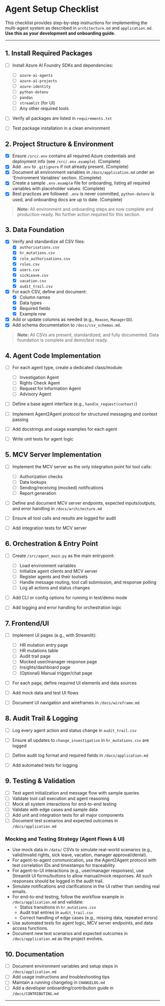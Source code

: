 
# Agent Setup Checklist

This checklist provides step-by-step instructions for implementing the multi-agent system as described in `architecture.md` and `application.md`.  
**Use this as your development and onboarding guide.**

---


## 1. Install Required Packages

- [ ] Install Azure AI Foundry SDKs and dependencies:
    - [ ] `azure-ai-agents`
    - [ ] `azure-ai-projects`
    - [ ] `azure-identity`
    - [ ] `python-dotenv`
    - [ ] `pandas`
    - [ ] `streamlit` (for UI)
    - [ ] Any other required tools
- [ ] Verify all packages are listed in `requirements.txt`
- [ ] Test package installation in a clean environment




## 2. Project Structure & Environment

- [x] Ensure `/src/.env` contains all required Azure credentials and deployment info (see `/src/.env.example`). (Complete)
- [x] Add `.env` to `.gitignore` if not already present. (Complete)
- [x] Document all environment variables in `/docs/application.md` under an 'Environment Variables' section. (Complete)
- [x] Create a sample `.env.example` file for onboarding, listing all required variables with placeholder values. (Complete)
- [x] Best practices are followed: `.env` is never committed, `python-dotenv` is used, and onboarding docs are up to date. (Complete)

> **Note:** All environment and onboarding steps are now complete and production-ready. No further action required for this section.



## 3. Data Foundation

- [x] Verify and standardize all CSV files:
    - [x] `authorisations.csv`
    - [x] `hr_mutations.csv`
    - [x] `role_authorisations.csv`
    - [x] `roles.csv`
    - [x] `users.csv`
    - [x] `sickLeave.csv`
    - [x] `vacation.csv`
    - [x] `audit_trail.csv`
- [x] For each CSV, define and document:
    - [x] Column names
    - [x] Data types
    - [x] Required fields
    - [x] Example row
- [x] Add or update columns as needed (e.g., `Reason`, `ManagerID`).
- [x] Add schema documentation to `/docs/csv_schemas.md`.

> **Note:** All CSVs are present, standardized, and fully documented. Data foundation is complete and demo/test ready.


## 4. Agent Code Implementation

- [ ] For each agent type, create a dedicated class/module:
    - [ ] Investigation Agent
    - [ ] Rights Check Agent
    - [ ] Request for Information Agent
    - [ ] Advisory Agent
- [ ] Define a base agent interface (e.g., `handle_request(context)`)
- [ ] Implement Agent2Agent protocol for structured messaging and context passing
- [ ] Add docstrings and usage examples for each agent
- [ ] Write unit tests for agent logic


## 5. MCV Server Implementation

- [ ] Implement the MCV server as the only integration point for tool calls:
    - [ ] Authorization checks
    - [ ] Data lookups
    - [ ] Sending/receiving (mocked) notifications
    - [ ] Report generation
- [ ] Define and document MCV server endpoints, expected inputs/outputs, and error handling in `/docs/architecture.md`
- [ ] Ensure all tool calls and results are logged for audit
- [ ] Add integration tests for MCV server


## 6. Orchestration & Entry Point

- [ ] Create `/src/agent_main.py` as the main entrypoint:
    - [ ] Load environment variables
    - [ ] Initialize agent clients and MCV server
    - [ ] Register agents and their toolsets
    - [ ] Handle message routing, tool call submission, and response polling
    - [ ] Log all actions and status changes
- [ ] Add CLI or config options for running in test/demo mode
- [ ] Add logging and error handling for orchestration logic


## 7. Frontend/UI

- [ ] Implement UI pages (e.g., with Streamlit):
    - [ ] HR mutation entry page
    - [ ] HR mutations table
    - [ ] Audit trail page
    - [ ] Mocked user/manager response page
    - [ ] Insights/dashboard page
    - [ ] (Optional) Manual trigger/chat page
- [ ] For each page, define required UI elements and data sources
- [ ] Add mock data and test UI flows
- [ ] Document UI navigation and wireframes in `/docs/wireframe.md`


## 8. Audit Trail & Logging

- [ ] Log every agent action and status change in `audit_trail.csv`
- [ ] Ensure all updates to `change_investigation` in `hr_mutations.csv` are logged
- [ ] Define audit log format and required fields in `/docs/application.md`
- [ ] Add automated tests for logging



## 9. Testing & Validation

- [ ] Test agent initialization and message flow with sample queries
- [ ] Validate tool call execution and agent reasoning
- [ ] Mock all system interactions for end-to-end testing
- [ ] Validate with edge cases and sample data
- [ ] Add unit and integration tests for all major components
- [ ] Document test scenarios and expected outcomes in `/docs/application.md`

### Mocking and Testing Strategy (Agent Flows & UI)

- Use mock data in `/data/` CSVs to simulate real-world scenarios (e.g., valid/invalid rights, sick leave, vacation, manager approval/denial).
- For agent-to-agent communication, use the Agent2Agent protocol with test correlation IDs and timestamps for traceability.
- For agent-to-UI interactions (e.g., user/manager responses), use Streamlit UI forms/buttons to allow manual/mock responses. All such responses should be logged in the audit trail.
- Simulate notifications and clarifications in the UI rather than sending real emails.
- For end-to-end testing, follow the workflow example in `/docs/application.md` and validate:
    - Status transitions in `hr_mutations.csv`
    - Audit trail entries in `audit_trail.csv`
    - Correct handling of edge cases (e.g., missing data, repeated errors)
- Use automated tests for agent logic, MCV server endpoints, and data access functions.
- Document new test scenarios and expected outcomes in `/docs/application.md` as the project evolves.


## 10. Documentation

- [ ] Document environment variables and setup steps in `/docs/application.md`
- [ ] Add usage instructions and troubleshooting tips
- [ ] Maintain a running changelog in `CHANGELOG.md`
- [ ] Add a developer onboarding/contribution guide in `/docs/CONTRIBUTING.md`

---

